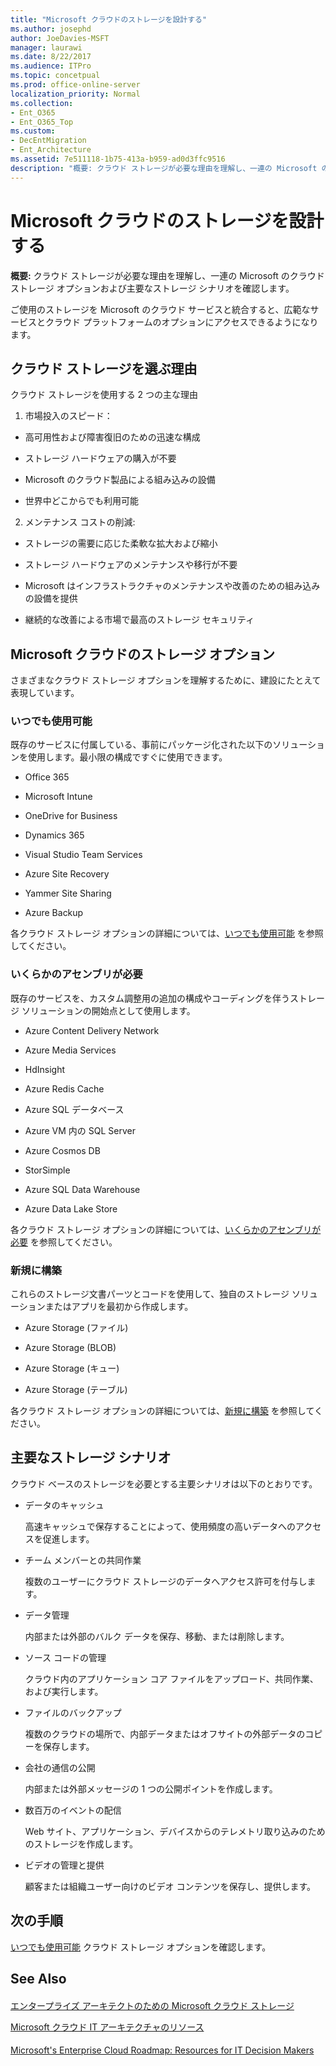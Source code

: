 ```yaml
---
title: "Microsoft クラウドのストレージを設計する"
ms.author: josephd
author: JoeDavies-MSFT
manager: laurawi
ms.date: 8/22/2017
ms.audience: ITPro
ms.topic: concetpual
ms.prod: office-online-server
localization_priority: Normal
ms.collection:
- Ent_O365
- Ent_O365_Top
ms.custom:
- DecEntMigration
- Ent_Architecture
ms.assetid: 7e511118-1b75-413a-b959-ad0d3ffc9516
description: "概要: クラウド ストレージが必要な理由を理解し、一連の Microsoft のクラウド ストレージ オプションおよび主要なストレージ シナリオを確認します。"
---
```


# Microsoft クラウドのストレージを設計する

 **概要:** クラウド ストレージが必要な理由を理解し、一連の Microsoft のクラウド ストレージ オプションおよび主要なストレージ シナリオを確認します。
  
ご使用のストレージを Microsoft のクラウド サービスと統合すると、広範なサービスとクラウド プラットフォームのオプションにアクセスできるようになります。
  
## クラウド ストレージを選ぶ理由

クラウド ストレージを使用する 2 つの主な理由
  
1. 市場投入のスピード：
    
  - 高可用性および障害復旧のための迅速な構成
    
  - ストレージ ハードウェアの購入が不要
    
  - Microsoft のクラウド製品による組み込みの設備
    
  - 世界中どこからでも利用可能
    
2. メンテナンス コストの削減: 
    
  - ストレージの需要に応じた柔軟な拡大および縮小
    
  - ストレージ ハードウェアのメンテナンスや移行が不要
    
  - Microsoft はインフラストラクチャのメンテナンスや改善のための組み込みの設備を提供
    
  - 継続的な改善による市場で最高のストレージ セキュリティ
    
## Microsoft クラウドのストレージ オプション

さまざまなクラウド ストレージ オプションを理解するために、建設にたとえて表現しています。
  
### いつでも使用可能

既存のサービスに付属している、事前にパッケージ化された以下のソリューションを使用します。最小限の構成ですぐに使用できます。
  
- Office 365
    
- Microsoft Intune
    
- OneDrive for Business
    
- Dynamics 365
    
- Visual Studio Team Services
    
- Azure Site Recovery
    
- Yammer Site Sharing
    
- Azure Backup
    
各クラウド ストレージ オプションの詳細については、[いつでも使用可能](move-in-ready.md) を参照してください。
  
### いくらかのアセンブリが必要

既存のサービスを、カスタム調整用の追加の構成やコーディングを伴うストレージ ソリューションの開始点として使用します。
  
- Azure Content Delivery Network
    
- Azure Media Services
    
- HdInsight
    
- Azure Redis Cache
    
- Azure SQL データベース
    
- Azure VM 内の SQL Server
    
- Azure Cosmos DB
    
- StorSimple
    
- Azure SQL Data Warehouse
    
- Azure Data Lake Store
    
各クラウド ストレージ オプションの詳細については、[いくらかのアセンブリが必要](some-assembly-required.md) を参照してください。
  
### 新規に構築

これらのストレージ文書パーツとコードを使用して、独自のストレージ ソリューションまたはアプリを最初から作成します。
  
- Azure Storage (ファイル)
    
- Azure Storage (BLOB)
    
- Azure Storage (キュー)
    
- Azure Storage (テーブル)
    
各クラウド ストレージ オプションの詳細については、[新規に構築](build-from-the-ground-up.md) を参照してください。
  
## 主要なストレージ シナリオ

クラウド ベースのストレージを必要とする主要シナリオは以下のとおりです。
  
- データのキャッシュ
    
    高速キャッシュで保存することによって、使用頻度の高いデータへのアクセスを促進します。
    
- チーム メンバーとの共同作業
    
    複数のユーザーにクラウド ストレージのデータへアクセス許可を付与します。
    
- データ管理
    
    内部または外部のバルク データを保存、移動、または削除します。
    
- ソース コードの管理
    
    クラウド内のアプリケーション コア ファイルをアップロード、共同作業、および実行します。
    
- ファイルのバックアップ
    
    複数のクラウドの場所で、内部データまたはオフサイトの外部データのコピーを保存します。
    
- 会社の通信の公開
    
    内部または外部メッセージの 1 つの公開ポイントを作成します。
    
- 数百万のイベントの配信
    
    Web サイト、アプリケーション、デバイスからのテレメトリ取り込みのためのストレージを作成します。
    
- ビデオの管理と提供
    
    顧客または組織ユーザー向けのビデオ コンテンツを保存し、提供します。
    
## 次の手順

[いつでも使用可能](move-in-ready.md) クラウド ストレージ オプションを確認します。
  
## See Also

#### 

[エンタープライズ アーキテクトのための Microsoft クラウド ストレージ](microsoft-cloud-storage-for-enterprise-architects.md)
  
[Microsoft クラウド IT アーキテクチャのリソース](microsoft-cloud-it-architecture-resources.md)
#### 

[Microsoft's Enterprise Cloud Roadmap: Resources for IT Decision Makers](https://sway.com/FJ2xsyWtkJc2ta)

